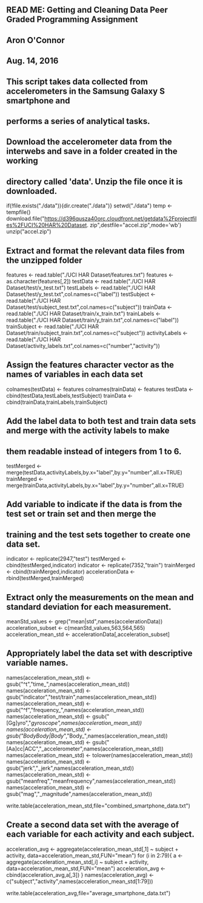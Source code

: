 ## READ ME: Getting and Cleaning Data Peer Graded Programming Assignment
## Aron O'Connor
## Aug. 14, 2016

## This script takes data collected from accelerometers in the Samsung Galaxy S smartphone and
## performs a series of analytical tasks.

## Download the accelerometer data from the interwebs and save in a folder created in the working
## directory called 'data'.  Unzip the file once it is downloaded.
if(!file.exists("./data")){dir.create("./data")}
setwd("./data")
temp <- tempfile()
download.file("https://d396qusza40orc.cloudfront.net/getdata%2Fprojectfiles%2FUCI%20HAR%20Dataset.
              zip",destfile="accel.zip",mode='wb')
unzip("accel.zip")

## Extract and format the relevant data files from the unzipped folder
features <- read.table("./UCI HAR Dataset/features.txt")
features <- as.character(features[,2])
testData <- read.table("./UCI HAR Dataset/test/x_test.txt")
testLabels <- read.table("./UCI HAR Dataset/test/y_test.txt",col.names=c("label"))
testSubject <- read.table("./UCI HAR Dataset/test/subject_test.txt",col.names=c("subject"))
trainData <- read.table("./UCI HAR Dataset/train/x_train.txt")
trainLabels <- read.table("./UCI HAR Dataset/train/y_train.txt",col.names=c("label"))
trainSubject <- read.table("./UCI HAR Dataset/train/subject_train.txt",col.names=c("subject"))
activityLabels <- read.table("./UCI HAR Dataset/activity_labels.txt",col.names=c("number","activity"))


## Assign the features character vector as the names of variables in each data set
colnames(testData) <- features
colnames(trainData) <- features
testData <- cbind(testData,testLabels,testSubject)
trainData <- cbind(trainData,trainLabels,trainSubject)

## Add the label data to both test and train data sets and merge with the activity labels to make
## them readable instead of integers from 1 to 6.
testMerged <- merge(testData,activityLabels,by.x="label",by.y="number",all.x=TRUE)
trainMerged <- merge(trainData,activityLabels,by.x="label",by.y="number",all.x=TRUE)

## Add variable to indicate if the data is from the test set or train set and then merge the 
## training and the test sets together to create one data set.
indicator <- replicate(2947,"test")
testMerged <- cbind(testMerged,indicator)
indicator <- replicate(7352,"train")
trainMerged <- cbind(trainMerged,indicator)
accelerationData <- rbind(testMerged,trainMerged)

## Extract only the measurements on the mean and standard deviation for each measurement.
meanStd_values <- grep("mean|std",names(accelerationData))
acceleration_subset <- c(meanStd_values,563,564,565)
acceleration_mean_std <- accelerationData[,acceleration_subset]

## Appropriately label the data set with descriptive variable names.
names(acceleration_mean_std) <- gsub("^t","time_",names(acceleration_mean_std))
names(acceleration_mean_std) <- gsub("indicator","test/train",names(acceleration_mean_std))
names(acceleration_mean_std) <- gsub("^f","frequency_",names(acceleration_mean_std))
names(acceleration_mean_std) <- gsub("[Gg]yro","_gyroscope",names(acceleration_mean_std))
names(acceleration_mean_std) <- gsub("BodyBody|Body_","Body_",names(acceleration_mean_std))
names(acceleration_mean_std) <- gsub("[Aa]cc|ACC","_accelerometer",names(acceleration_mean_std))
names(acceleration_mean_std) <- tolower(names(acceleration_mean_std))
names(acceleration_mean_std) <- gsub("jerk","_jerk",names(acceleration_mean_std))
names(acceleration_mean_std) <- gsub("meanfreq","meanfrequency",names(acceleration_mean_std))
names(acceleration_mean_std) <- gsub("mag","_magnitude",names(acceleration_mean_std))

write.table(acceleration_mean_std,file="combined_smartphone_data.txt")

##  Create a second data set with the average of each variable for each activity and each subject.
acceleration_avg <- aggregate(acceleration_mean_std[,1] ~ subject + activity,
               data=acceleration_mean_std,FUN="mean")
for (i in 2:79){
        a <- aggregate(acceleration_mean_std[,i] ~ subject + activity,
                  data=acceleration_mean_std,FUN="mean")
        acceleration_avg <- cbind(acceleration_avg,a[,3])
}
names(acceleration_avg) <- c("subject","activity",names(acceleration_mean_std[1:79]))

write.table(acceleration_avg,file="average_smartphone_data.txt")

